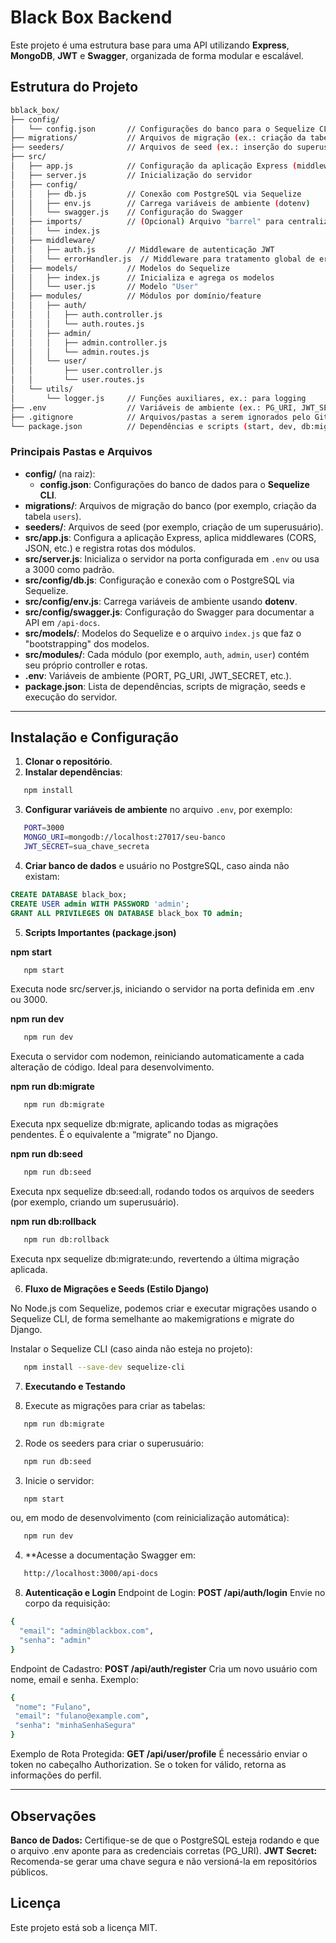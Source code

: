 # Black Box Backend

Este projeto é uma estrutura base para uma API utilizando **Express**, **MongoDB**, **JWT** e **Swagger**, organizada de forma modular e escalável.

## Estrutura do Projeto
```bash
bblack_box/
├── config/
│   └── config.json       // Configurações do banco para o Sequelize CLI
├── migrations/           // Arquivos de migração (ex.: criação da tabela "users")
├── seeders/              // Arquivos de seed (ex.: inserção do superusuário)
├── src/
│   ├── app.js            // Configuração da aplicação Express (middlewares, rotas, etc.)
│   ├── server.js         // Inicialização do servidor
│   ├── config/
│   │   ├── db.js         // Conexão com PostgreSQL via Sequelize
│   │   ├── env.js        // Carrega variáveis de ambiente (dotenv)
│   │   └── swagger.js    // Configuração do Swagger
│   ├── imports/          // (Opcional) Arquivo "barrel" para centralizar exports
│   │   └── index.js
│   ├── middleware/
│   │   ├── auth.js       // Middleware de autenticação JWT
│   │   └── errorHandler.js  // Middleware para tratamento global de erros
│   ├── models/           // Modelos do Sequelize
│   │   ├── index.js      // Inicializa e agrega os modelos
│   │   └── user.js       // Modelo "User"
│   ├── modules/          // Módulos por domínio/feature
│   │   ├── auth/
│   │   │   ├── auth.controller.js
│   │   │   └── auth.routes.js
│   │   ├── admin/
│   │   │   ├── admin.controller.js
│   │   │   └── admin.routes.js
│   │   └── user/
│   │       ├── user.controller.js
│   │       └── user.routes.js
│   └── utils/
│       └── logger.js     // Funções auxiliares, ex.: para logging
├── .env                  // Variáveis de ambiente (ex.: PG_URI, JWT_SECRET, PORT)
├── .gitignore            // Arquivos/pastas a serem ignorados pelo Git
└── package.json          // Dependências e scripts (start, dev, db:migrate, db:seed, etc.)
```

### Principais Pastas e Arquivos

- **config/** (na raiz):  
  - **config.json**: Configurações do banco de dados para o **Sequelize CLI**.
- **migrations/**: Arquivos de migração do banco (por exemplo, criação da tabela `users`).
- **seeders/**: Arquivos de seed (por exemplo, criação de um superusuário).
- **src/app.js**: Configura a aplicação Express, aplica middlewares (CORS, JSON, etc.) e registra rotas dos módulos.
- **src/server.js**: Inicializa o servidor na porta configurada em `.env` ou usa a 3000 como padrão.
- **src/config/db.js**: Configuração e conexão com o PostgreSQL via Sequelize.
- **src/config/env.js**: Carrega variáveis de ambiente usando **dotenv**.
- **src/config/swagger.js**: Configuração do Swagger para documentar a API em `/api-docs`.
- **src/models/**: Modelos do Sequelize e o arquivo `index.js` que faz o "bootstrapping" dos modelos.
- **src/modules/**: Cada módulo (por exemplo, `auth`, `admin`, `user`) contém seu próprio controller e rotas.
- **.env**: Variáveis de ambiente (PORT, PG_URI, JWT_SECRET, etc.).
- **package.json**: Lista de dependências, scripts de migração, seeds e execução do servidor.

---

## Instalação e Configuração

1. **Clonar o repositório**.
2. **Instalar dependências**:
```bash
   npm install
```
3. **Configurar variáveis de ambiente** no arquivo `.env`, por exemplo:
 ```bash
    PORT=3000
    MONGO_URI=mongodb://localhost:27017/seu-banco
    JWT_SECRET=sua_chave_secreta
```

4. **Criar banco de dados** e usuário no PostgreSQL, caso ainda não existam:
```sql
CREATE DATABASE black_box;
CREATE USER admin WITH PASSWORD 'admin';
GRANT ALL PRIVILEGES ON DATABASE black_box TO admin;
```

5. **Scripts Importantes (package.json)**

**npm start**
 ```bash
    npm start
```
Executa node src/server.js, iniciando o servidor na porta definida em .env ou 3000.

**npm run dev**
 ```bash
    npm run dev
```
Executa o servidor com nodemon, reiniciando automaticamente a cada alteração de código. Ideal para desenvolvimento.

**npm run db:migrate**
 ```bash
    npm run db:migrate
```
Executa npx sequelize db:migrate, aplicando todas as migrações pendentes. É o equivalente a “migrate” no Django.

**npm run db:seed**
 ```bash
    npm run db:seed
```
Executa npx sequelize db:seed:all, rodando todos os arquivos de seeders (por exemplo, criando um superusuário).

**npm run db:rollback**
 ```bash
    npm run db:rollback
```
Executa npx sequelize db:migrate:undo, revertendo a última migração aplicada.

6. **Fluxo de Migrações e Seeds (Estilo Django)**

No Node.js com Sequelize, podemos criar e executar migrações usando o Sequelize CLI, de forma semelhante ao makemigrations e migrate do Django.

Instalar o Sequelize CLI (caso ainda não esteja no projeto):

 ```bash
    npm install --save-dev sequelize-cli
```

7. **Executando e Testando**

1. Execute as migrações para criar as tabelas:
 ```bash
    npm run db:migrate
```

2. Rode os seeders para criar o superusuário:
 ```bash
    npm run db:seed
```

3. Inicie o servidor:
 ```bash
    npm start
```
ou, em modo de desenvolvimento (com reinicialização automática):
 ```bash
    npm run dev
```

4. **Acesse a documentação Swagger em:
 ```bash
    http://localhost:3000/api-docs
```

8. **Autenticação e Login**
Endpoint de Login: **POST /api/auth/login**
Envie no corpo da requisição:
 ```bash
{
   "email": "admin@blackbox.com",
   "senha": "admin"
}
```

Endpoint de Cadastro: **POST /api/auth/register**
Cria um novo usuário com nome, email e senha. Exemplo:
 ```bash
{
  "nome": "Fulano",
  "email": "fulano@example.com",
  "senha": "minhaSenhaSegura"
}
```
Exemplo de Rota Protegida: 
**GET /api/user/profile**
É necessário enviar o token no cabeçalho Authorization. Se o token for válido, retorna as informações do perfil.

---

## Observações
**Banco de Dados:** Certifique-se de que o PostgreSQL esteja rodando e que o arquivo .env aponte para as credenciais corretas (PG_URI).
**JWT Secret:** Recomenda-se gerar uma chave segura e não versioná-la em repositórios públicos.

## Licença
Este projeto está sob a licença MIT.